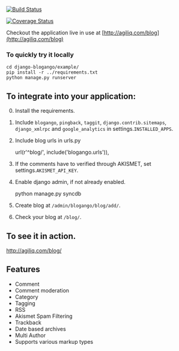 [![Build Status](https://travis-ci.org/agiliq/django-blogango.png?branch=master)](https://travis-ci.org/agiliq/django-blogango)

[![Coverage Status](https://coveralls.io/repos/agiliq/django-blogango/badge.png?branch=master)](https://coveralls.io/r/agiliq/django-blogango?branch=master)

Checkout the application live in use at [http://agiliq.com/blog](http://agiliq.com/blog)

### To quickly try it locally


    cd django-blogango/example/  
    pip install -r ../requirements.txt  
    python manage.py runserver  

To integrate into your application:
-----------------------------------

0. Install the requirements.
1. Include `blogango`, `pingback`, `taggit`, `django.contrib.sitemaps`, `django_xmlrpc` and `google_analytics` in settings.`INSTALLED_APPS`.
2. Include blog urls in urls.py
    
    url(r'^blog/', include('blogango.urls')),

3. If the comments have to verified through AKISMET, set settings.`AKISMET_API_KEY`.
4. Enable django admin, if not already enabled.

    python manage.py syncdb

5. Create blog at `/admin/blogango/blog/add/`.
6. Check your blog at `/blog/`.

To see it in action.
---------------------------

http://agiliq.com/blog/

Features
-------------------------

* Comment
* Comment moderation
* Category
* Tagging
* RSS
* Akismet Spam Filtering
* Trackback
* Date based archives
* Multi Author
* Supports various markup types
